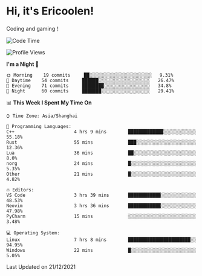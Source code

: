 # Hi, it's Ericoolen!
Coding and gaming！

<!--START_SECTION:waka-->
![Code Time](http://img.shields.io/badge/Code%20Time-141%20hrs%207%20mins-blue)

![Profile Views](http://img.shields.io/badge/Profile%20Views-0-blue)

**I'm a Night 🦉** 

```text
🌞 Morning    19 commits     ██░░░░░░░░░░░░░░░░░░░░░░░   9.31% 
🌆 Daytime    54 commits     ██████░░░░░░░░░░░░░░░░░░░   26.47% 
🌃 Evening    71 commits     ████████░░░░░░░░░░░░░░░░░   34.8% 
🌙 Night      60 commits     ███████░░░░░░░░░░░░░░░░░░   29.41%

```


📊 **This Week I Spent My Time On** 

```text
⌚︎ Time Zone: Asia/Shanghai

💬 Programming Languages: 
C++                      4 hrs 9 mins        █████████████░░░░░░░░░░░░   55.18% 
Rust                     55 mins             ███░░░░░░░░░░░░░░░░░░░░░░   12.36% 
Lua                      36 mins             ██░░░░░░░░░░░░░░░░░░░░░░░   8.0% 
norg                     24 mins             █░░░░░░░░░░░░░░░░░░░░░░░░   5.35% 
Other                    21 mins             █░░░░░░░░░░░░░░░░░░░░░░░░   4.82%

🔥 Editors: 
VS Code                  3 hrs 39 mins       ████████████░░░░░░░░░░░░░   48.53% 
Neovim                   3 hrs 36 mins       ████████████░░░░░░░░░░░░░   47.98% 
PyCharm                  15 mins             ░░░░░░░░░░░░░░░░░░░░░░░░░   3.48%

💻 Operating System: 
Linux                    7 hrs 8 mins        ███████████████████████░░   94.95% 
Windows                  22 mins             █░░░░░░░░░░░░░░░░░░░░░░░░   5.05%

```


 Last Updated on 21/12/2021
<!--END_SECTION:waka-->

